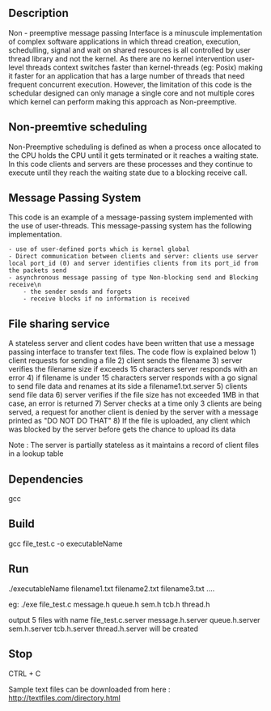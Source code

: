 Description
------------------
Non - preemptive message passing Interface is a minuscule implementation of complex software applications in which thread creation, execution, schedulling, signal and wait on shared resources is all controlled by user thread library and not the kernel. As there are no kernel intervention user-level threads context switches faster than kernel-threads (eg: Posix) making it faster for an application that has a large number of threads that need frequent concurrent execution. However, the limitation of this code is the schedular designed can only manage a single core and not multiple cores which kernel can perform making this approach as Non-preemptive. 

Non-preemtive scheduling
------------------
Non-Preemptive scheduling is defined as when a process once allocated to the CPU holds the CPU until it gets terminated or it reaches a waiting state. In this code clients and servers are these processes and they continue to execute until they reach the waiting state due to a blocking receive call.

Message Passing System
------------------
This code is an example of a message-passing system implemented with the use of user-threads.
This message-passing system has the following implementation.

    - use of user-defined ports which is kernel global
    - Direct communication between clients and server: clients use server local port_id (0) and server identifies clients from its port_id from the packets send
    - asynchronous message passing of type Non-blocking send and Blocking receive\n
        - the sender sends and forgets
        - receive blocks if no information is received
    
File sharing service
------------------
A stateless server and client codes have been written that use a message passing interface to transfer text files. The code flow is explained below
    1) client requests for sending a file 
    2) client sends the filename 
    3) server verifies the filename size if exceeds 15 characters server responds with an error
    4) if filename is under 15 characters server responds with a go signal to send file data and renames at its side a 
       filename1.txt.server
    5) clients send file data
    6) server verifies if the file size has not exceeded 1MB in that case, an error is returned
    7) Server checks at a time only 3 clients are being served, a request for another client is denied by the server
       with a message printed as "DO NOT DO THAT" 
    8) If the file is uploaded, any client which was blocked by the server before gets the chance to upload its data

Note : The server is partially stateless as it maintains a record of client files in a lookup table

Dependencies
-------------------
gcc 

Build
-------------------
gcc file_test.c -o executableName

Run
-------------------
./executableName filename1.txt filename2.txt filename3.txt ....

eg: ./exe file_test.c message.h queue.h sem.h tcb.h thread.h

output 5 files with name file_test.c.server message.h.server queue.h.server sem.h.server tcb.h.server thread.h.server
will be created

Stop
------------------
CTRL + C

Sample text files can be downloaded from here : http://textfiles.com/directory.html





   

  


